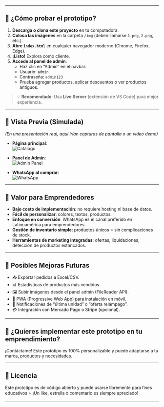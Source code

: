 
---

## 🧪 ¿Cómo probar el prototipo?

1. **Descarga o clona este proyecto** en tu computadora.
2. **Coloca las imágenes** en la carpeta `/img` (deben llamarse `1.png`, `2.png`, etc.).
3. **Abre `index.html`** en cualquier navegador moderno (Chrome, Firefox, Edge).
4. **¡Listo!** Explora como cliente.
5. **Accede al panel de admin**:
   - Haz clic en “Admin” en el navbar.
   - Usuario: `admin`
   - Contraseña: `admin123`
   - Prueba agregar productos, aplicar descuentos o ver productos antiguos.

> 💡 **Recomendado**: Usa **Live Server** (extensión de VS Code) para mejor experiencia.

---

## 📸 Vista Previa (Simulada)

*(En una presentación real, aquí irían capturas de pantalla o un video demo)*

- **Página principal**:  
  ![Catálogo](https://via.placeholder.com/800x400/fed6e3/5a3a50?text=PKS+Kids+-+Cat%C3%A1logo+Infantil)

- **Panel de Admin**:  
  ![Admin Panel](https://via.placeholder.com/800x400/a8edea/5a3a50?text=Panel+Admin+-+Gesti%C3%B3n+de+Productos)

- **WhatsApp al comprar**:  
  ![WhatsApp](https://via.placeholder.com/800x400/25d366/ffffff?text=Mensaje+de+Pedido+por+WhatsApp)

---

## 💼 Valor para Emprendedores

- **Bajo costo de implementación**: no requiere hosting ni base de datos.
- **Fácil de personalizar**: colores, textos, productos.
- **Enfoque en conversión**: WhatsApp es el canal preferido en Latinoamérica para emprendedores.
- **Gestión de inventario simple**: productos únicos = sin complicaciones de stock.
- **Herramientas de marketing integradas**: ofertas, liquidaciones, detección de productos estancados.

---

## 🚧 Posibles Mejoras Futuras

- 📥 Exportar pedidos a Excel/CSV.
- 📊 Estadísticas de productos más vendidos.
- 🖼️ Subir imágenes desde el panel admin (FileReader API).
- 📱 PWA (Progressive Web App) para instalación en móvil.
- 🔔 Notificaciones de “última unidad” o “oferta relámpago”.
- 💳 Integración con Mercado Pago o Stripe (opcional).

---

## 🤝 ¿Quieres implementar este prototipo en tu emprendimiento?

¡Contáctame! Este prototipo es 100% personalizable y puede adaptarse a tu marca, productos y necesidades.

---

## 📄 Licencia 

Este prototipo es de código abierto y puede usarse libremente para fines educativos 
⭐ ¡Un like, estrella o comentario es siempre apreciado!

---